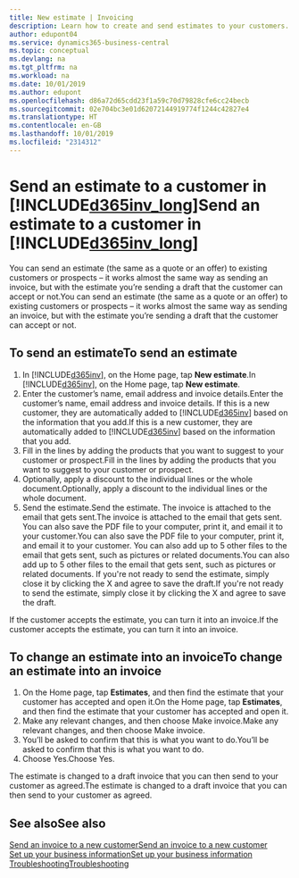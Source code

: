 ```yaml
---
title: New estimate | Invoicing
description: Learn how to create and send estimates to your customers. If they accept the offer, you can easily turn the quote into an invoice.
author: edupont04
ms.service: dynamics365-business-central
ms.topic: conceptual
ms.devlang: na
ms.tgt_pltfrm: na
ms.workload: na
ms.date: 10/01/2019
ms.author: edupont
ms.openlocfilehash: d86a72d65cdd23f1a59c70d79828cfe6cc24becb
ms.sourcegitcommit: 02e704bc3e01d62072144919774f1244c42827e4
ms.translationtype: HT
ms.contentlocale: en-GB
ms.lasthandoff: 10/01/2019
ms.locfileid: "2314312"
---
```

# <a name="send-an-estimate-to-a-customer-in-included365inv_longincludesd365inv_longmd"></a><span data-ttu-id="a232d-104">Send an estimate to a customer in [!INCLUDE[d365inv_long](includes/d365inv_long.md)]</span><span class="sxs-lookup"><span data-stu-id="a232d-104">Send an estimate to a customer in [!INCLUDE[d365inv_long](includes/d365inv_long.md)]</span></span>
<span data-ttu-id="a232d-105">You can send an estimate (the same as a quote or an offer) to existing customers or prospects – it works almost the same way as sending an invoice, but with the estimate you’re sending a draft that the customer can accept or not.</span><span class="sxs-lookup"><span data-stu-id="a232d-105">You can send an estimate (the same as a quote or an offer) to existing customers or prospects – it works almost the same way as sending an invoice, but with the estimate you’re sending a draft that the customer can accept or not.</span></span>  

## <a name="to-send-an-estimate"></a><span data-ttu-id="a232d-106">To send an estimate</span><span class="sxs-lookup"><span data-stu-id="a232d-106">To send an estimate</span></span>
1. <span data-ttu-id="a232d-107">In [!INCLUDE[d365inv](includes/d365inv.md)], on the Home page, tap **New estimate**.</span><span class="sxs-lookup"><span data-stu-id="a232d-107">In [!INCLUDE[d365inv](includes/d365inv.md)], on the Home page, tap **New estimate**.</span></span>
2. <span data-ttu-id="a232d-108">Enter the customer’s name, email address and invoice details.</span><span class="sxs-lookup"><span data-stu-id="a232d-108">Enter the customer’s name, email address and invoice details.</span></span> <span data-ttu-id="a232d-109">If this is a new customer, they are automatically added to [!INCLUDE[d365inv](includes/d365inv.md)] based on the information that you add.</span><span class="sxs-lookup"><span data-stu-id="a232d-109">If this is a new customer, they are automatically added to [!INCLUDE[d365inv](includes/d365inv.md)] based on the information that you add.</span></span>  
3. <span data-ttu-id="a232d-110">Fill in the lines by adding the products that you want to suggest to your customer or prospect.</span><span class="sxs-lookup"><span data-stu-id="a232d-110">Fill in the lines by adding the products that you want to suggest to your customer or prospect.</span></span>  
4. <span data-ttu-id="a232d-111">Optionally, apply a discount to the individual lines or the whole document.</span><span class="sxs-lookup"><span data-stu-id="a232d-111">Optionally, apply a discount to the individual lines or the whole document.</span></span>  
4. <span data-ttu-id="a232d-112">Send the estimate.</span><span class="sxs-lookup"><span data-stu-id="a232d-112">Send the estimate.</span></span> <span data-ttu-id="a232d-113">The invoice is attached to the email that gets sent.</span><span class="sxs-lookup"><span data-stu-id="a232d-113">The invoice is attached to the email that gets sent.</span></span> <span data-ttu-id="a232d-114">You can also save the PDF file to your computer, print it, and email it to your customer.</span><span class="sxs-lookup"><span data-stu-id="a232d-114">You can also save the PDF file to your computer, print it, and email it to your customer.</span></span> <span data-ttu-id="a232d-115">You can also add up to 5 other files to the email that gets sent, such as pictures or related documents.</span><span class="sxs-lookup"><span data-stu-id="a232d-115">You can also add up to 5 other files to the email that gets sent, such as pictures or related documents.</span></span> <span data-ttu-id="a232d-116">If you're not ready to send the estimate, simply close it by clicking the X and agree to save the draft.</span><span class="sxs-lookup"><span data-stu-id="a232d-116">If you're not ready to send the estimate, simply close it by clicking the X and agree to save the draft.</span></span>  

<span data-ttu-id="a232d-117">If the customer accepts the estimate, you can turn it into an invoice.</span><span class="sxs-lookup"><span data-stu-id="a232d-117">If the customer accepts the estimate, you can turn it into an invoice.</span></span>

## <a name="to-change-an-estimate-into-an-invoice"></a><span data-ttu-id="a232d-118">To change an estimate into an invoice</span><span class="sxs-lookup"><span data-stu-id="a232d-118">To change an estimate into an invoice</span></span>
1. <span data-ttu-id="a232d-119">On the Home page, tap **Estimates**, and then find the estimate that your customer has accepted and open it.</span><span class="sxs-lookup"><span data-stu-id="a232d-119">On the Home page, tap **Estimates**, and then find the estimate that your customer has accepted and open it.</span></span>  
2. <span data-ttu-id="a232d-120">Make any relevant changes, and then choose Make invoice.</span><span class="sxs-lookup"><span data-stu-id="a232d-120">Make any relevant changes, and then choose Make invoice.</span></span>  
3. <span data-ttu-id="a232d-121">You’ll be asked to confirm that this is what you want to do.</span><span class="sxs-lookup"><span data-stu-id="a232d-121">You’ll be asked to confirm that this is what you want to do.</span></span>  
4. <span data-ttu-id="a232d-122">Choose Yes.</span><span class="sxs-lookup"><span data-stu-id="a232d-122">Choose Yes.</span></span>  

<span data-ttu-id="a232d-123">The estimate is changed to a draft invoice that you can then send to your customer as agreed.</span><span class="sxs-lookup"><span data-stu-id="a232d-123">The estimate is changed to a draft invoice that you can then send to your customer as agreed.</span></span>  

## <a name="see-also"></a><span data-ttu-id="a232d-124">See also</span><span class="sxs-lookup"><span data-stu-id="a232d-124">See also</span></span>
[<span data-ttu-id="a232d-125">Send an invoice to a new customer</span><span class="sxs-lookup"><span data-stu-id="a232d-125">Send an invoice to a new customer</span></span>](send-invoice.md)  
[<span data-ttu-id="a232d-126">Set up your business information</span><span class="sxs-lookup"><span data-stu-id="a232d-126">Set up your business information</span></span>](set-up-business-profile.md)  
[<span data-ttu-id="a232d-127">Troubleshooting</span><span class="sxs-lookup"><span data-stu-id="a232d-127">Troubleshooting</span></span>](about-troubleshooting.md)  

